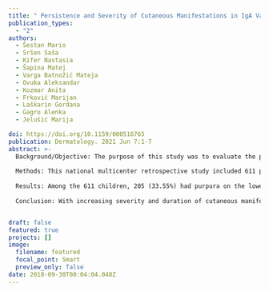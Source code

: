 ```yaml
---
title: " Persistence and Severity of Cutaneous Manifestations in IgA Vasculitis Is Associated with Development of IgA Vasculitis Nephritis in Children "
publication_types:
  - "2"
authors:
  - Šestan Mario
  - Sršen Saša
  - Kifer Nastasia
  - Šapina Matej
  - Varga Batnožić Mateja
  - Ovuka Aleksandar
  - Kozmar Anita
  - Frković Marijan
  - Laškarin Gordana
  - Gagro Alenka
  - Jelušić Marija

doi: https://doi.org/10.1159/000516765
publication: Dermatology. 2021 Jun 7:1-7
abstract: >-
  Background/Objective: The purpose of this study was to evaluate the prevalence and severity of skin involvement in children with IgA vasculitis (IgAV) and its relationship with clinical and biochemical parameters and the risk of developing IgA vasculitis nephritis (IgAVN), the only cause of long-term morbidity and the main prognostic factor in IgAV patients. 
  
  Methods: This national multicenter retrospective study included 611 patients under the age of 18 years with IgAV referred to five Croatian tertiary hospitals between 2009 and 2019. Patient data were collected from a database with systematic analysis of IgAV patients in the Croatian population. 
  
  Results: Among the 611 children, 205 (33.55%) had purpura on the lower extremities, in 207 (33.88%) the rash extended on the trunk, in 149 (24.39%) it extended to the upper extremities, in 32 (5.24%) the rash was generalized, while 15 (2.47%) had the most severe skin symptoms: bullae, ulcerations, and necroses. IgAVN developed in 130 (21.28%) and persistent IgAVN (present for >3 months) in 48 (7.86%) children. Multivariate logistic regression found that presence of ulcerations and necroses (OR 3.20 [95% CI 1.03–9.91]), persistent purpura (OR 2.89 [95% CI 1.71–4.88]), and higher age (OR 1.16 [95% CI 1.09–1.23]) were significant predictors of IgAVN, whereas persistent purpura (OR 20.11 [95% CI 1.09–372.52]), male sex (OR 3.32 [95% CI 1.13–9.80]), and higher age (OR 1.15 [95% CI 1.00–1.30]) were predictors of persistent IgAVN. Among the laboratory parameters, higher serum urea (OR 1.43 [95% CI 1.03–2.00]) and reduction in activated partial thromboplastin time (OR 0.83 [95% CI 0.74–0.93]) were shown to have a significant impact on increasing the risk of persistent IgAVN. 
  
  Conclusion: With increasing severity and duration of cutaneous manifestations in IgAV, the risk of developing IgAVN increases, making the prognosis worse, with a greater likelihood to need more aggressive treatment.


draft: false
featured: true
projects: []
image:
  filename: featured
  focal_point: Smart
  preview_only: false
date: 2018-09-30T00:04:04.048Z
---
```

